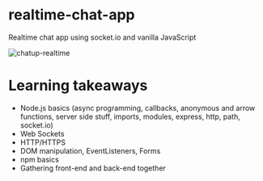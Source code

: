 # realtime-chat-app
Realtime chat app using socket.io and vanilla JavaScript

![chatup-realtime](https://user-images.githubusercontent.com/60927324/175768903-25a81865-7384-4543-adf8-d384639fbbc8.gif)

# Learning takeaways
- Node.js basics (async programming, callbacks, anonymous and arrow functions, server side stuff, imports, modules, express, http, path, socket.io)
- Web Sockets
- HTTP/HTTPS
- DOM manipulation, EventListeners, Forms
- npm basics
- Gathering front-end and back-end together
